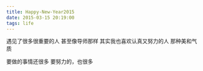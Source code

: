 ```yaml
---
title: Happy-New-Year2015
date: 2015-03-15 20:19:00
tags: life
---
```


遇见了很多很重要的人
甚至像导师那样
其实我也喜欢认真又努力的人
那种美和气质

要做的事情还很多
要努力的，也很多
